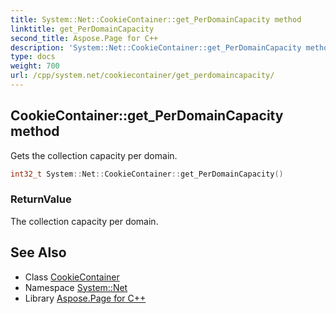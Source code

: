 ```yaml
---
title: System::Net::CookieContainer::get_PerDomainCapacity method
linktitle: get_PerDomainCapacity
second_title: Aspose.Page for C++
description: 'System::Net::CookieContainer::get_PerDomainCapacity method. Gets the collection capacity per domain in C++.'
type: docs
weight: 700
url: /cpp/system.net/cookiecontainer/get_perdomaincapacity/
---
```

## CookieContainer::get_PerDomainCapacity method


Gets the collection capacity per domain.

```cpp
int32_t System::Net::CookieContainer::get_PerDomainCapacity()
```


### ReturnValue

The collection capacity per domain.

## See Also

* Class [CookieContainer](../)
* Namespace [System::Net](../../)
* Library [Aspose.Page for C++](../../../)
